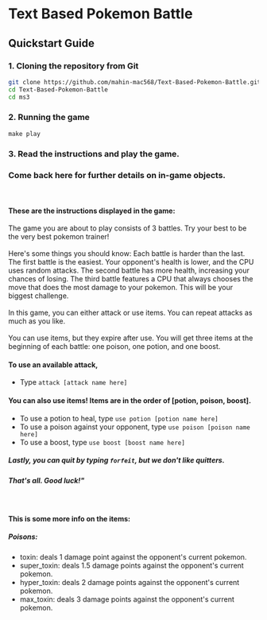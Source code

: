 # Text Based Pokemon Battle

## Quickstart Guide
### 1. Cloning the repository from Git
```bash
git clone https://github.com/mahin-mac568/Text-Based-Pokemon-Battle.git
cd Text-Based-Pokemon-Battle
cd ms3
```
### 2. Running the game 
```
make play
```
### 3. Read the instructions and play the game. 
### Come back here for further details on in-game objects. 
<p><br></p>

#### These are the instructions displayed in the game: 
    
<p>The game you are about to play consists of 3 battles. Try your best to be the very best pokemon trainer!<br>
    <br> 
   Here's some things you should know: Each battle is harder than the last. The first battle is the easiest. Your opponent's health is lower, and the CPU uses random attacks. The second battle has more health, increasing your chances of losing. The third battle features a CPU that always chooses the move that does the most damage to your pokemon. This will be your biggest challenge. <br>
    <br> 
   In this game, you can either attack or use items. You can repeat attacks as much as you like. <br> 
    <br> 
   You can use items, but they expire after use. You will get three items at the beginning of each battle: one poison, one potion, and one boost.</p>

#### To use an available attack, 
- Type ```attack [attack name here]```

#### You can also use items! Items are in the order of [potion, poison, boost].
- To use a potion to heal, type ```use potion [potion name here]```
- To use a poison against your opponent, type ```use poison [poison name here]```
- To use a boost, type ```use boost [boost name here]```

##### Lastly, you can quit by typing ```forfeit```, but we don't like quitters.

##### That's all. Good luck!"
<p><br></p>

#### This is some more info on the items: 
##### Poisons:
- toxin: deals 1 damage point against the opponent's current pokemon. 
- super_toxin: deals 1.5 damage points against the opponent's current pokemon.
- hyper_toxin: deals 2 damage points against the opponent's current pokemon.
- max_toxin: deals 3 damage points against the opponent's current pokemon.
